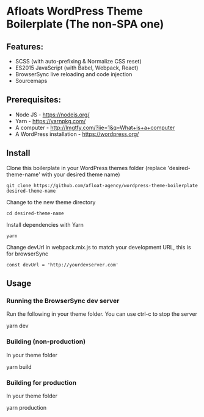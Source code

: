 # Afloats WordPress Theme Boilerplate (The non-SPA one)

## Features:

* SCSS (with auto-prefixing & Normalize CSS reset)
* ES2015 JavaScript (with Babel, Webpack, React)
* BrowserSync live reloading and code injection
* Sourcemaps

## Prerequisites:

* Node JS - https://nodejs.org/
* Yarn - https://yarnpkg.com/
* A computer - http://lmgtfy.com/?iie=1&q=What+is+a+computer
* A WordPress installation - https://wordpress.org/

## Install

Clone this boilerplate in your WordPress themes folder (replace 'desired-theme-name' with your desired theme name)

    git clone https://github.com/afloat-agency/wordpress-theme-boilerplate desired-theme-name

Change to the new theme directory

    cd desired-theme-name

Install dependencies with Yarn

    yarn

Change devUrl in webpack.mix.js to match your development URL, this is for
browserSync

    const devUrl = 'http://yourdevserver.com'

## Usage

### Running the BrowserSync dev server

Run the following in your theme folder. You can use ctrl-c to stop the server

yarn dev

### Building (non-production)

In your theme folder

yarn build

### Building for production

In your theme folder

yarn production

